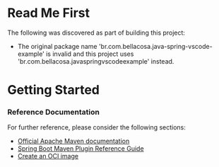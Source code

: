 # Read Me First
The following was discovered as part of building this project:

* The original package name 'br.com.bellacosa.java-spring-vscode-example' is invalid and this project uses 'br.com.bellacosa.javaspringvscodeexample' instead.

# Getting Started

### Reference Documentation
For further reference, please consider the following sections:

* [Official Apache Maven documentation](https://maven.apache.org/guides/index.html)
* [Spring Boot Maven Plugin Reference Guide](https://docs.spring.io/spring-boot/docs/2.5.1/maven-plugin/reference/html/)
* [Create an OCI image](https://docs.spring.io/spring-boot/docs/2.5.1/maven-plugin/reference/html/#build-image)  

